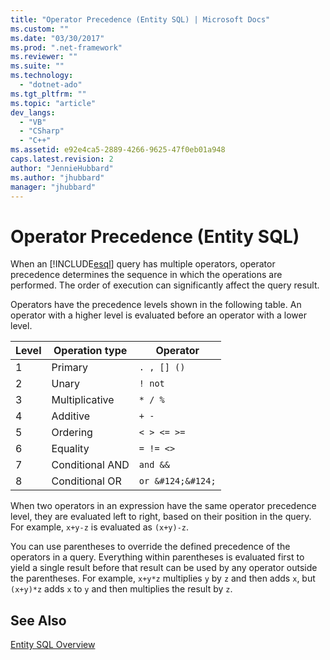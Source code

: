 ```yaml
---
title: "Operator Precedence (Entity SQL) | Microsoft Docs"
ms.custom: ""
ms.date: "03/30/2017"
ms.prod: ".net-framework"
ms.reviewer: ""
ms.suite: ""
ms.technology: 
  - "dotnet-ado"
ms.tgt_pltfrm: ""
ms.topic: "article"
dev_langs: 
  - "VB"
  - "CSharp"
  - "C++"
ms.assetid: e92e4ca5-2889-4266-9625-47f0eb01a948
caps.latest.revision: 2
author: "JennieHubbard"
ms.author: "jhubbard"
manager: "jhubbard"
---
```

# Operator Precedence (Entity SQL)
When an [!INCLUDE[esql](../../../../../../includes/esql-md.md)] query has multiple operators, operator precedence determines the sequence in which the operations are performed. The order of execution can significantly affect the query result.  
  
 Operators have the precedence levels shown in the following table. An operator with a higher level is evaluated before an operator with a lower level.  
  
|Level|Operation type|Operator|  
|-----------|--------------------|--------------|  
|1|Primary|`. , [] ()`|  
|2|Unary|`! not`|  
|3|Multiplicative|`* / %`|  
|4|Additive|`+ -`|  
|5|Ordering|`< > <= >=`|  
|6|Equality|`= != <>`|  
|7|Conditional AND|`and &&`|  
|8|Conditional OR|`or &#124;&#124;`|  
  
 When two operators in an expression have the same operator precedence level, they are evaluated left to right, based on their position in the query. For example, `x+y-z` is evaluated as `(x+y)-z`.  
  
 You can use parentheses to override the defined precedence of the operators in a query. Everything within parentheses is evaluated first to yield a single result before that result can be used by any operator outside the parentheses. For example, `x+y*z` multiplies `y` by `z` and then adds `x`, but `(x+y)*z` adds `x` to `y` and then multiplies the result by `z`.  
  
## See Also  
 [Entity SQL Overview](../../../../../../docs/framework/data/adonet/ef/language-reference/entity-sql-overview.md)